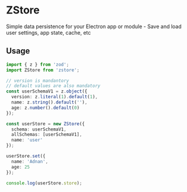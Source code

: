 # ZStore

Simple data persistence for your Electron app or module - Save and load user settings, app state, cache, etc

## Usage

```ts
import { z } from 'zod';
import ZStore from 'zstore';

// version is mandantory
// default values are also mandatory
const userSchemaV1 = z.object({
  version: z.literal(1).default(1),
  name: z.string().default(''),
  age: z.number().default(0)
});

const userStore = new ZStore({
  schema: userSchemaV1,
  allSchemas: [userSchemaV1],
  name: 'user'
});

userStore.set({
  name: 'Adnan',
  age: 25
});

console.log(userStore.store);
```
